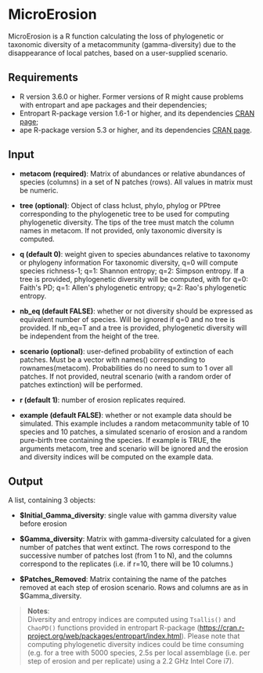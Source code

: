 # MicroErosion

MicroErosion is a R function calculating the loss of phylogenetic or taxonomic diversity of
a metacommunity (gamma-diversity) due to the disappearance of local patches, based on a user-supplied scenario.

## Requirements
* R version 3.6.0 or higher. Former versions of R might cause problems with entropart and ape packages and their dependencies;
* Entropart R-package  version 1.6-1 or higher, and its dependencies [CRAN page](https://CRAN.R-project.org/package=entropart);
* ape R-package version 5.3 or higher, and its dependencies  [CRAN page](https://CRAN.R-project.org/package=ape).

## Input

* **metacom (required)**: Matrix of abundances or relative abundances of species (columns) in a set of N patches (rows). All values in matrix must be numeric.

* **tree (optional)**: Object of class hclust, phylo, phylog or PPtree corresponding to the phylogenetic tree to be used for computing phylogenetic diversity. The tips of the tree must match the column names in metacom. If not provided, only taxonomic diversity is computed.

* **q (default 0)**: weight given to species abundances relative to taxonomy or phylogeny information
For taxonomic diversity, q=0 will compute species richness-1; q=1: Shannon entropy; q=2: Simpson entropy.
If a tree is provided, phylogenetic diversity will be computed, with for q=0: Faith's PD; q=1: Allen's phylogenetic entropy; q=2: Rao's phylogenetic entropy.

* **nb_eq (default FALSE)**: whether or not diversity should be expressed as equivalent number of species. Will be ignored if q=0 and no tree is provided.
If nb_eq=T and a tree is provided, phylogenetic diversity will be independent from the height of the tree.

* **scenario (optional)**: user-defined probability of extinction of each patches. Must be a vector with names() corresponding to rownames(metacom). Probabilities do no need to sum to 1 over all patches. If not provided, neutral scenario (with a random order of patches extinction) will be performed.

* **r (default 1)**: number of erosion replicates required.

* **example (default FALSE)**: whether or not example data should be simulated. This example includes a random metacommunity table of 10 species and 10 patches, a simulated scenario of erosion and a random pure-birth tree containing the species. If example is TRUE, the arguments metacom, tree and scenario will be ignored and the erosion and diversity indices will be computed on the example data.


## Output

A list, containing 3 objects:

* **$Initial_Gamma_diversity**: single value with gamma diversity value before erosion

* **$Gamma_diversity**: Matrix with gamma-diversity calculated for a given number of patches that went extinct. The rows correspond to the successive number of patches lost (from 1 to N), and the columns correspond to the replicates (i.e. if r=10, there will be 10 columns.)

* **$Patches_Removed**: Matrix containing the name of the patches removed at each step of erosion scenario. Rows and columns are as in $Gamma_diversity.

> **Notes**:  
> Diversity and entropy indices are computed using `Tsallis()` and `ChaoPD()` functions provided in entropart R-package (https://cran.r-project.org/web/packages/entropart/index.html).
> Please note that computing phylogenetic diversity indices could be time consuming (e.g. for a tree with 5000 species, 2.5s per local assemblage (i.e. per step of erosion and per replicate) using a 2.2 GHz Intel Core i7).











